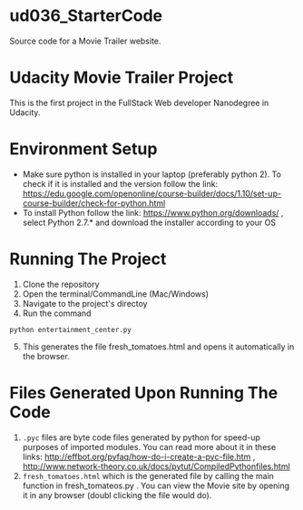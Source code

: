 # ud036_StarterCode
Source code for a Movie Trailer website.

# Udacity Movie Trailer Project
This is the first project in the FullStack Web developer Nanodegree in Udacity.

# Environment Setup
-  Make sure python is installed in your laptop (preferably python 2). To check if it is installed and the version follow the link: https://edu.google.com/openonline/course-builder/docs/1.10/set-up-course-builder/check-for-python.html
- To install Python follow the link: https://www.python.org/downloads/ , select Python 2.7.* and download the installer according to your OS

# Running The Project
1. Clone the repository
2. Open the terminal/CommandLine (Mac/Windows)
3. Navigate to the project's directoy
4. Run the command
```
python entertainment_center.py
```
5. This generates the file fresh_tomatoes.html and opens it automatically in the browser.

# Files Generated Upon Running The Code
1. `.pyc` files are byte code files generated by python for speed-up purposes of imported modules. You can read more about it in these links: http://effbot.org/pyfaq/how-do-i-create-a-pyc-file.htm , http://www.network-theory.co.uk/docs/pytut/CompiledPythonfiles.html
2. `fresh_tomatoes.html` which is the generated file by calling the main function in fresh_tomateos.py . You can view the Movie site by opening it in any browser (doubl clicking the file would do).

